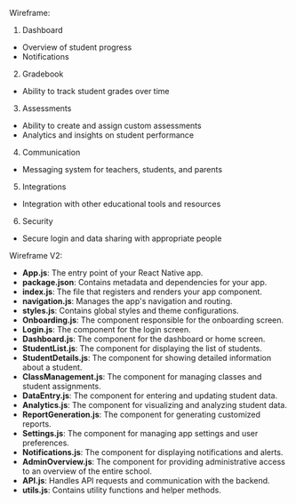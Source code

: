Wireframe:

1. Dashboard
- Overview of student progress
- Notifications

2. Gradebook
- Ability to track student grades over time

3. Assessments
- Ability to create and assign custom assessments
- Analytics and insights on student performance

4. Communication
- Messaging system for teachers, students, and parents

5. Integrations
- Integration with other educational tools and resources

6. Security
- Secure login and data sharing with appropriate people

Wireframe V2:

- **App.js**: The entry point of your React Native app.
- **package.json**: Contains metadata and dependencies for your app.
- **index.js**: The file that registers and renders your app component.
- **navigation.js**: Manages the app's navigation and routing.
- **styles.js**: Contains global styles and theme configurations.
- **Onboarding.js**: The component responsible for the onboarding screen.
- **Login.js**: The component for the login screen.
- **Dashboard.js**: The component for the dashboard or home screen.
- **StudentList.js**: The component for displaying the list of students.
- **StudentDetails.js**: The component for showing detailed information about a student.
- **ClassManagement.js**: The component for managing classes and student assignments.
- **DataEntry.js**: The component for entering and updating student data.
- **Analytics.js**: The component for visualizing and analyzing student data.
- **ReportGeneration.js**: The component for generating customized reports.
- **Settings.js**: The component for managing app settings and user preferences.
- **Notifications.js**: The component for displaying notifications and alerts.
- **AdminOverview.js**: The component for providing administrative access to an overview of the entire school.
- **API.js**: Handles API requests and communication with the backend.
- **utils.js**: Contains utility functions and helper methods.
